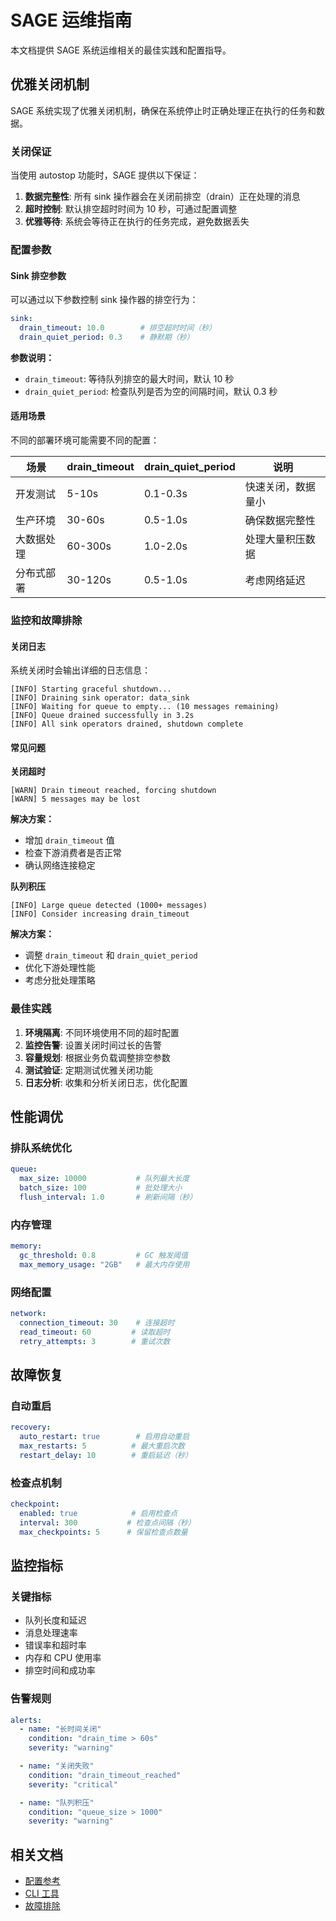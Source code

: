 # SAGE 运维指南

本文档提供 SAGE 系统运维相关的最佳实践和配置指导。

## 优雅关闭机制

SAGE 系统实现了优雅关闭机制，确保在系统停止时正确处理正在执行的任务和数据。

### 关闭保证

当使用 autostop 功能时，SAGE 提供以下保证：

1. **数据完整性**: 所有 sink 操作器会在关闭前排空（drain）正在处理的消息
2. **超时控制**: 默认排空超时时间为 10 秒，可通过配置调整
3. **优雅等待**: 系统会等待正在执行的任务完成，避免数据丢失

### 配置参数

#### Sink 排空参数

可以通过以下参数控制 sink 操作器的排空行为：

```yaml
sink:
  drain_timeout: 10.0        # 排空超时时间（秒）
  drain_quiet_period: 0.3    # 静默期（秒）
```

**参数说明：**
- `drain_timeout`: 等待队列排空的最大时间，默认 10 秒
- `drain_quiet_period`: 检查队列是否为空的间隔时间，默认 0.3 秒

#### 适用场景

不同的部署环境可能需要不同的配置：

| 场景 | drain_timeout | drain_quiet_period | 说明 |
|------|---------------|-------------------|------|
| 开发测试 | 5-10s | 0.1-0.3s | 快速关闭，数据量小 |
| 生产环境 | 30-60s | 0.5-1.0s | 确保数据完整性 |
| 大数据处理 | 60-300s | 1.0-2.0s | 处理大量积压数据 |
| 分布式部署 | 30-120s | 0.5-1.0s | 考虑网络延迟 |

### 监控和故障排除

#### 关闭日志

系统关闭时会输出详细的日志信息：

```
[INFO] Starting graceful shutdown...
[INFO] Draining sink operator: data_sink
[INFO] Waiting for queue to empty... (10 messages remaining)
[INFO] Queue drained successfully in 3.2s
[INFO] All sink operators drained, shutdown complete
```

#### 常见问题

**关闭超时**
```
[WARN] Drain timeout reached, forcing shutdown
[WARN] 5 messages may be lost
```
**解决方案：**
- 增加 `drain_timeout` 值
- 检查下游消费者是否正常
- 确认网络连接稳定

**队列积压**
```
[INFO] Large queue detected (1000+ messages)
[INFO] Consider increasing drain_timeout
```
**解决方案：**
- 调整 `drain_timeout` 和 `drain_quiet_period`
- 优化下游处理性能
- 考虑分批处理策略

### 最佳实践

1. **环境隔离**: 不同环境使用不同的超时配置
2. **监控告警**: 设置关闭时间过长的告警
3. **容量规划**: 根据业务负载调整排空参数
4. **测试验证**: 定期测试优雅关闭功能
5. **日志分析**: 收集和分析关闭日志，优化配置

## 性能调优

### 排队系统优化

```yaml
queue:
  max_size: 10000           # 队列最大长度
  batch_size: 100           # 批处理大小
  flush_interval: 1.0       # 刷新间隔（秒）
```

### 内存管理

```yaml
memory:
  gc_threshold: 0.8         # GC 触发阈值
  max_memory_usage: "2GB"   # 最大内存使用
```

### 网络配置

```yaml
network:
  connection_timeout: 30    # 连接超时
  read_timeout: 60         # 读取超时
  retry_attempts: 3        # 重试次数
```

## 故障恢复

### 自动重启

```yaml
recovery:
  auto_restart: true        # 启用自动重启
  max_restarts: 5          # 最大重启次数
  restart_delay: 10        # 重启延迟（秒）
```

### 检查点机制

```yaml
checkpoint:
  enabled: true            # 启用检查点
  interval: 300           # 检查点间隔（秒）
  max_checkpoints: 5      # 保留检查点数量
```

## 监控指标

### 关键指标

- 队列长度和延迟
- 消息处理速率
- 错误率和超时率
- 内存和 CPU 使用率
- 排空时间和成功率

### 告警规则

```yaml
alerts:
  - name: "长时间关闭"
    condition: "drain_time > 60s"
    severity: "warning"

  - name: "关闭失败"
    condition: "drain_timeout_reached"
    severity: "critical"

  - name: "队列积压"
    condition: "queue_size > 1000"
    severity: "warning"
```

## 相关文档

- [配置参考](../config/config.md)
- [CLI 工具](../../tools/cli_reference.md)
- [故障排除](../faq.md)